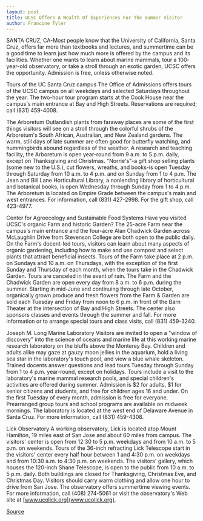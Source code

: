 ```yaml
---
layout: post
title: UCSC Offers A Wealth Of Experiences For The Summer Visitor
author: Francine Tyler
---
```


SANTA CRUZ, CA-Most people know that the University of California, Santa Cruz, offers far more than textbooks and lectures, and summertime can be a good time to learn just how much more is offered by the campus and its facilities. Whether one wants to learn about marine mammals, tour a 100- year-old observatory, or take a stroll through an exotic garden, UCSC offers the opportunity. Admission is free, unless otherwise noted.

Tours of the UC Santa Cruz campus The Office of Admissions offers tours of the UCSC campus on all weekdays and selected Saturdays throughout the year. The two-hour tour program starts at the Cook House near the campus's main entrance at Bay and High Streets. Reservations are required; call (831) 459-4008.

The Arboretum Outlandish plants from faraway places are some of the first things visitors will see on a stroll through the colorful shrubs of the Arboretum's South African, Australian, and New Zealand gardens. The warm, still days of late summer are often good for butterfly watching, and hummingbirds abound regardless of the weather. A research and teaching facility, the Arboretum is open year-round from 9 a.m. to 5 p.m. daily, except on Thanksgiving and Christmas. "Norrie's"-a gift shop selling plants (some new to the U.S.), cut flowers, wreaths, and books-is open Tuesday through Saturday from 10 a.m. to 4 p.m. and on Sunday from 1 to 4 p.m. The Jean and Bill Lane Horticultural Library, a nonlending library of horticultural and botanical books, is open Wednesday through Sunday from 1 to 4 p.m. The Arboretum is located on Empire Grade between the campus's main and west entrances. For information, call (831) 427-2998. For the gift shop, call 423-4977.

Center for Agroecology and Sustainable Food Systems Have you visited UCSC's organic Farm and historic Garden? The 25-acre Farm near the campus's main entrance and the four-acre Alan Chadwick Garden across McLaughlin Drive from Stevenson College are both open to the public daily. On the Farm's docent-led tours, visitors can learn about many aspects of organic gardening, including how to make and use compost and select plants that attract beneficial insects. Tours of the Farm take place at 2 p.m. on Sundays and 10 a.m. on Thursdays, with the exception of the first Sunday and Thursday of each month, when the tours take in the Chadwick Garden. Tours are canceled in the event of rain. The Farm and the Chadwick Garden are open every day from 8 a.m. to 6 p.m. during the summer. Starting in mid-June and continuing through late October, organically grown produce and fresh flowers from the Farm & Garden are sold each Tuesday and Friday from noon to 6 p.m. in front of the Barn Theater at the intersection of Bay and High Streets. The center also sponsors classes and events through the summer and fall. For more information or to arrange special tours and class visits, call (831) 459-3240.

Joseph M. Long Marine Laboratory Visitors are invited to open a "window of discovery" into the science of oceans and marine life at this working marine research laboratory on the bluffs above the Monterey Bay. Children and adults alike may gaze at gauzy moon jellies in the aquarium, hold a living sea star in the laboratory's touch pool, and view a blue whale skeleton. Trained docents answer questions and lead tours Tuesday through Sunday from 1 to 4 p.m. year-round, except on holidays. Tours include a visit to the laboratory's marine mammal research pools, and special children's activities are offered during summer. Admission is $2 for adults, $1 for senior citizens and students, and free for children ages 16 and under. On the first Tuesday of every month, admission is free for everyone. Prearranged group tours and school programs are available on midweek mornings. The laboratory is located at the west end of Delaware Avenue in Santa Cruz. For more information, call (831) 459-4308.

Lick Observatory A working observatory, Lick is located atop Mount Hamilton, 19 miles east of San Jose and about 60 miles from campus. The visitors' center is open from 12:30 to 5 p.m. weekdays and from 10 a.m. to 5 p.m. on weekends. Tours of the 36-inch refracting Lick Telescope start in the visitors' center every half hour between 1 and 4:30 p.m. on weekdays and from 10:30 a.m. to 4:30 p.m. on weekends. The visitors' gallery, which houses the 120-inch Shane Telescope, is open to the public from 10 a.m. to 5 p.m. daily. Both buildings are closed for Thanksgiving, Christmas Eve, and Christmas Day. Visitors should carry warm clothing and allow one hour to drive from San Jose. The observatory offers summertime viewing events. For more information, call (408) 274-5061 or visit the observatory's Web site at [www.ucolick.org](www.ucolick.org).

[Source](http://www1.ucsc.edu/news_events/press_releases/archive/98-99/05-99/0599-summer.htm "Permalink to Wealth of exploring at UCSC this summer")
